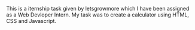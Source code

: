 This is a iternship task given by letsgrowmore which I have been assigned as a Web Devloper Intern. My task was to create a calculator using HTML, CSS and Javascript.
